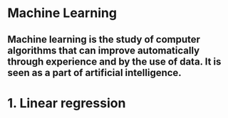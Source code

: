 #                                                         Machine Learning

## Machine learning is the study of computer algorithms that can improve automatically through experience and by the use of data. It is seen as a part of artificial intelligence.

# 1. Linear regression
